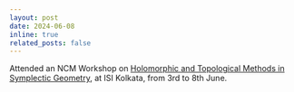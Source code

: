 ```yaml
---
layout: post
date: 2024-06-08
inline: true
related_posts: false
---
```


Attended an NCM Workshop on [Holomorphic and Topological Methods in Symplectic Geometry](https://www.atmschools.org/school/2024/NCMW/htmsg "Conference page"), at ISI Kolkata, from 3rd to 8th June.
